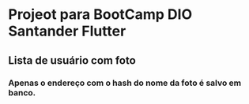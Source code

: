 # Projeot para BootCamp DIO Santander Flutter
## Lista de usuário com foto
### Apenas o endereço com o hash do nome da foto é salvo em banco.
